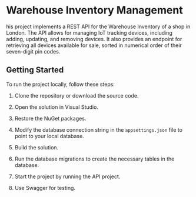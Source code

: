 # Warehouse Inventory Management

his project implements a REST API for the Warehouse Inventory of a shop in London.
The API allows for managing IoT tracking devices, including adding, updating, 
and removing devices. It also provides an endpoint for retrieving all devices available for sale,
sorted in numerical order of their seven-digit pin codes.

## Getting Started

To run the project locally, follow these steps:

1. Clone the repository or download the source code.

2. Open the solution in Visual Studio.

3. Restore the NuGet packages.

4. Modify the database connection string in the `appsettings.json` file to point to your local database.

5. Build the solution.

6. Run the database migrations to create the necessary tables in the database.

7. Start the project by running the API project.

8. Use Swagger for testing.
